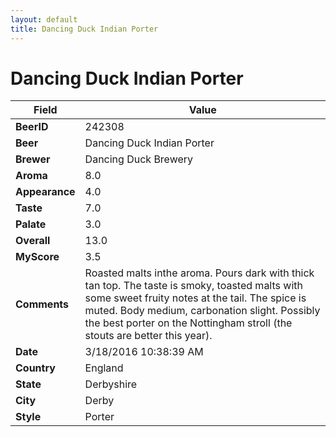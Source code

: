 ```yaml
---
layout: default
title: Dancing Duck Indian Porter
---
```


# Dancing Duck Indian Porter

| Field         | Value     |
|---------------|-----------|
| **BeerID** | 242308 |
| **Beer** | Dancing Duck Indian Porter |
| **Brewer** | Dancing Duck Brewery |
| **Aroma** | 8.0 |
| **Appearance** | 4.0 |
| **Taste** | 7.0 |
| **Palate** | 3.0 |
| **Overall** | 13.0 |
| **MyScore** | 3.5 |
| **Comments** | Roasted malts inthe aroma. Pours dark with thick tan top. The taste is smoky, toasted malts with some sweet fruity notes at the tail. The spice is muted. Body medium, carbonation slight. Possibly the best porter on the Nottingham stroll &#40;the stouts are better this year&#41;. |
| **Date** | 3/18/2016 10:38:39 AM |
| **Country** | England |
| **State** | Derbyshire |
| **City** | Derby |
| **Style** | Porter |
